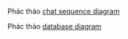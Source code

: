 Phác thảo [chat sequence diagram](https://github.com/1612180/chat_stranger_doc/blob/master/diagram/sequence/chat.md)

Phác thảo [database diagram](https://github.com/1612180/chat_stranger_doc/blob/master/diagram/database/database.md)